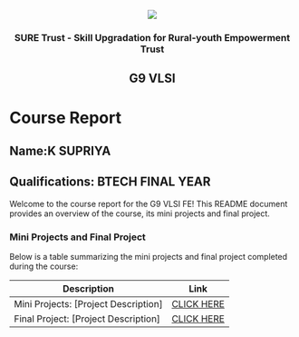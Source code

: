 <!-- PROJECT LOGO -->
<br />

<div align="center">
   <img src='https://user-images.githubusercontent.com/73131499/166115643-d3187f47-d38f-41b2-ae42-5ecbbc60de14.png' />


<h3 align="center">SURE Trust - Skill Upgradation for Rural-youth Empowerment Trust</h3>
  <h2> G9 VLSI </h2>
</div>

# Course Report

## Name:K SUPRIYA

## Qualifications: BTECH FINAL YEAR

Welcome to the course report for the G9 VLSI FE! This README document provides an overview of the course, its mini projects and final project.

### Mini Projects and Final Project

Below is a table summarizing the mini projects and final project completed during the course:

| Description                               | Link                                    |
|-------------------------------------------|-----------------------------------------|
| Mini Projects: [Project Description]      | [CLICK HERE](https://github.com/KONETISUPRIYA/G9_VLSI/tree/main/Mini%20Projects/K%20SUPRIYA)                         |
| Final Project: [Project Description]      | [CLICK HERE](https://github.com/KONETISUPRIYA/G9_VLSI/tree/main/Final%20Capstone%20Project/K%20SUPRIYA/MAJORPROJECT-KSUPRIYA-main)                        |

